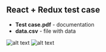 ## React + Redux test case

* **Test case.pdf** - documentation
* **data.csv** - file with data

![alt text](https://raw.githubusercontent.com/emleonid/test-case-react/master/login.png "")
![alt text](https://raw.githubusercontent.com/emleonid/test-case-react/master/transactions.png "")
